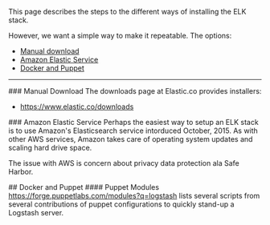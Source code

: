 This page describes the steps to the different ways of installing the ELK stack.

However, we want a simple way to make it repeatable.
The options:

* <a href="#Manual"> Manual download</a>
* <a href="#Amazon"> Amazon Elastic Service</a>
* <a href="#Docker"> Docker and Puppet</a>



<hr />
<a id="Manual"> 
### Manual Download</a>
The downloads page at Elastic.co provides installers:

  * <a target="_blank" href="https://www.elastic.co/downloads">https://www.elastic.co/downloads</a>


<a id="Amazon"> 
### Amazon Elastic Service</a>
Perhaps the easiest way to setup an ELK stack is to use Amazon's Elasticsearch service intorduced October, 2015.
As with other AWS services, Amazon takes care of operating system updates and scaling hard drive space.

The issue with AWS is concern about privacy data protection ala Safe Harbor.


<a id="#Docker"> 
## Docker and Puppet</a>

<a id="Puppet"> 
#### Puppet Modules</a>
<a target="_blank" href="https://forge.puppetlabs.com/modules?q=logstash">
https://forge.puppetlabs.com/modules?q=logstash</a>
lists several scripts from several contributions of puppet configurations to 
quickly stand-up a Logstash server.


